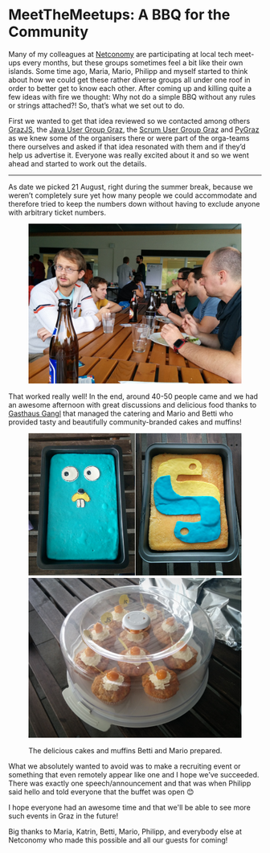 # MeetTheMeetups: A BBQ for the Community

Many of my colleagues at [Netconomy](http://netconomy.net) are participating at
local tech meet-ups every months, but these groups sometimes feel a bit like
their own islands. Some time ago, Maria, Mario, Philipp and myself started to
think about how we could get these rather diverse groups all under one roof in
order to better get to know each other. After coming up and killing quite a few
ideas with fire we thought: Why not do a simple BBQ without any rules or strings
attached?! So, that’s what we set out to do.

First we wanted to get that idea reviewed so we contacted among others
[GrazJS](http://www.meetup.com/grazjs/), the
[Java User Group Graz](http://www.meetup.com/Java-User-Group-Graz/), the
[Scrum User Group Graz](http://www.meetup.com/Scrum-User-Group-Graz/) and
[PyGraz](https://pygraz.org) as we knew some of the organisers there or were
part of the orga-teams there ourselves and asked if that idea resonated with
them and if they’d help us advertise it. Everyone was really excited about it
and so we went ahead and started to work out the details.

----------------

As date we picked 21 August, right during the summer break, because we weren’t
completely sure yet how many people we could accommodate and therefore tried to
keep the numbers down without having to exclude anyone with arbitrary ticket
numbers.

<figure>
<img alt="" src="2015-08-21 15.11.05.jpg"/>
</figure>

That worked really well! In the end, around 40-50 people came and we had an
awesome afternoon with great discussions and delicious food thanks to
[Gasthaus Gangl](http://www.gasthaus-gangl.at/gasthaus/catering/) that managed
the catering and Mario and Betti who provided tasty and beautifully
community-branded cakes and muffins!

<figure>
<div style="width: 100%; overflow: hidden; margin-bottom: 2px;">
<div style="float: left; width: 50%"><img alt="" src="2015-08-21 12.01.40.jpg" style="margin-right: 1px;"/></div>
<div style="float: right; width: 50%"><img alt="" src="2015-08-21 12.01.48.jpg" style="margin-left: 1px;"/></div>
</div>
<img src="2015-08-21 12.01.59.jpg" alt=""/>
<figcaption><p>The delicious cakes and muffins Betti and Mario prepared.</p></figcaption>
</figure>


What we absolutely wanted to avoid was to make a recruiting event or something
that even remotely appear like one and I hope we’ve succeeded. There was exactly
one speech/announcement and that was when Philipp said hello and told everyone
that the buffet was open 😊

I hope everyone had an awesome time and that we'll be able to see more such
events in Graz in the future!

Big thanks to Maria, Katrin, Betti, Mario, Philipp, and everybody else at
Netconomy who made this possible and all our guests for coming!
